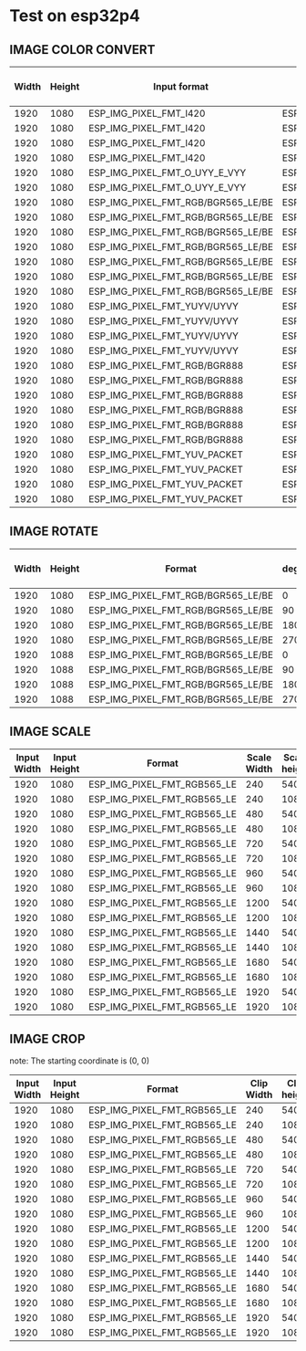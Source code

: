 # Test on esp32p4

## IMAGE COLOR CONVERT

| Width | Height | Input format                     | Output format                    | OPT Frame Per Second(fps) | C Frame Per Second(fps) |
|-------|--------|----------------------------------|----------------------------------|---------------------------|-------------------------|
| 1920  | 1080   | ESP_IMG_PIXEL_FMT_I420           | ESP_IMG_PIXEL_FMT_I420           | 34.8958                   | 26.9247                 |
| 1920  | 1080   | ESP_IMG_PIXEL_FMT_I420           | ESP_IMG_PIXEL_FMT_O_UYY_E_VYY    | 30.1942                   | 19.815                  |
| 1920  | 1080   | ESP_IMG_PIXEL_FMT_I420           | ESP_IMG_PIXEL_FMT_RGB/BGR565_LE/BE | 18.1374                   | 4.5326                  |
| 1920  | 1080   | ESP_IMG_PIXEL_FMT_I420           | ESP_IMG_PIXEL_FMT_RGB/BGR888     | 17.5294                   | 4.4743                  |
| 1920  | 1080   | ESP_IMG_PIXEL_FMT_O_UYY_E_VYY    | ESP_IMG_PIXEL_FMT_RGB/BGR565_LE/BE | 18.8097                   | 4.7104                  |
| 1920  | 1080   | ESP_IMG_PIXEL_FMT_O_UYY_E_VYY    | ESP_IMG_PIXEL_FMT_RGB/BGR888     | 17.9523                   | 5.6457                  |
| 1920  | 1080   | ESP_IMG_PIXEL_FMT_RGB/BGR565_LE/BE | ESP_IMG_PIXEL_FMT_I420           | 20.1829                   | 2.4178                  |
| 1920  | 1080   | ESP_IMG_PIXEL_FMT_RGB/BGR565_LE/BE | ESP_IMG_PIXEL_FMT_O_UYY_E_VYY    | 20.4147                   | 2.4455                  |
| 1920  | 1080   | ESP_IMG_PIXEL_FMT_RGB/BGR565_LE/BE | ESP_IMG_PIXEL_FMT_RGB/BGR565_LE/BE | 26.3158                   | 20.2532                 |
| 1920  | 1080   | ESP_IMG_PIXEL_FMT_RGB/BGR565_LE/BE | ESP_IMG_PIXEL_FMT_YUYV/UYVY      | 18.3592                   | 2.2755                  |
| 1920  | 1080   | ESP_IMG_PIXEL_FMT_RGB/BGR565_LE/BE | ESP_IMG_PIXEL_FMT_RGB/BGR888     | 17.9272                   | 7.6518                  |
| 1920  | 1080   | ESP_IMG_PIXEL_FMT_RGB/BGR565_LE/BE | ESP_IMG_PIXEL_FMT_YUV_PLANNER    | 13.8708                   | 2.7918                  |
| 1920  | 1080   | ESP_IMG_PIXEL_FMT_RGB/BGR565_LE/BE | ESP_IMG_PIXEL_FMT_YUV_PACKET     | 14.7262                   | 3.0223                  |
| 1920  | 1080   | ESP_IMG_PIXEL_FMT_YUYV/UYVY      | ESP_IMG_PIXEL_FMT_I420           | 26.936                    | 12.8928                 |
| 1920  | 1080   | ESP_IMG_PIXEL_FMT_YUYV/UYVY      | ESP_IMG_PIXEL_FMT_O_UYY_E_VYY    | 35.8744                   | 13.256                  |
| 1920  | 1080   | ESP_IMG_PIXEL_FMT_YUYV/UYVY      | ESP_IMG_PIXEL_FMT_RGB/BGR565_LE/BE | 18.8679                   | 3.805                   |
| 1920  | 1080   | ESP_IMG_PIXEL_FMT_YUYV/UYVY      | ESP_IMG_PIXEL_FMT_RGB/BGR888     | 15.1515                   | 4.6893                  |
| 1920  | 1080   | ESP_IMG_PIXEL_FMT_RGB/BGR888     | ESP_IMG_PIXEL_FMT_I420           | 17.4292                   | 2.6161                  |
| 1920  | 1080   | ESP_IMG_PIXEL_FMT_RGB/BGR888     | ESP_IMG_PIXEL_FMT_O_UYY_E_VYY    | 17.094                    | 2.6729                  |
| 1920  | 1080   | ESP_IMG_PIXEL_FMT_RGB/BGR888     | ESP_IMG_PIXEL_FMT_RGB/BGR565_LE/BE | 18.5185                   | 7.3733                  |
| 1920  | 1080   | ESP_IMG_PIXEL_FMT_RGB/BGR888     | ESP_IMG_PIXEL_FMT_YUYV/UYVY      | 15.6863                   | 2.5707                  |
| 1920  | 1080   | ESP_IMG_PIXEL_FMT_RGB/BGR888     | ESP_IMG_PIXEL_FMT_YUV_PLANNER    | 11.7302                   | 3.0361                  |
| 1920  | 1080   | ESP_IMG_PIXEL_FMT_RGB/BGR888     | ESP_IMG_PIXEL_FMT_YUV_PACKET     | 15.4143                   | 3.1008                  |
| 1920  | 1080   | ESP_IMG_PIXEL_FMT_YUV_PACKET     | ESP_IMG_PIXEL_FMT_I420           | 21.2766                   | 10.8844                 |
| 1920  | 1080   | ESP_IMG_PIXEL_FMT_YUV_PACKET     | ESP_IMG_PIXEL_FMT_O_UYY_E_VYY    | 25.9109                   | 11.7045                 |
| 1920  | 1080   | ESP_IMG_PIXEL_FMT_YUV_PACKET     | ESP_IMG_PIXEL_FMT_RGB/BGR565_LE/BE | 14.7194                   | 2.9701                  |
| 1920  | 1080   | ESP_IMG_PIXEL_FMT_YUV_PACKET     | ESP_IMG_PIXEL_FMT_RGB/BGR888     | 13.0826                   | 3.043                   |


## IMAGE ROTATE

| Width | Height | Format                        | degree | OPT Frame Per Second(fps) | C Frame Per Second(fps) |
|-------|--------|-------------------------------|--------|---------------------------|-------------------------|
| 1920  | 1080   | ESP_IMG_PIXEL_FMT_RGB/BGR565_LE/BE | 0      |                           | 20.9249                 |
| 1920  | 1080   | ESP_IMG_PIXEL_FMT_RGB/BGR565_LE/BE | 90     |                           | 14.4444                 |
| 1920  | 1080   | ESP_IMG_PIXEL_FMT_RGB/BGR565_LE/BE | 180    |                           | 4.2105                  |
| 1920  | 1080   | ESP_IMG_PIXEL_FMT_RGB/BGR565_LE/BE | 270    |                           | 15.3181                 |
| 1920  | 1088   | ESP_IMG_PIXEL_FMT_RGB/BGR565_LE/BE | 0      | 20.7632                   |                         |
| 1920  | 1088   | ESP_IMG_PIXEL_FMT_RGB/BGR565_LE/BE | 90     | 19.4413                   |                         |
| 1920  | 1088   | ESP_IMG_PIXEL_FMT_RGB/BGR565_LE/BE | 180    | 23.679                    |                         |
| 1920  | 1088   | ESP_IMG_PIXEL_FMT_RGB/BGR565_LE/BE | 270    | 19.4525                   |                         |

## IMAGE SCALE

| Input Width | Input Height | Format                      | Scale Width | Scale height | Filter type                              | C Frame Per Second(fps) |
|-------------|--------------|-----------------------------|-------------|--------------|------------------------------------------|-------------------------|
| 1920        | 1080         | ESP_IMG_PIXEL_FMT_RGB565_LE | 240         | 540          | ESP_IMG_SCALE_FILTER_TYPE_DOWN_RESAMPLE | 44.3213                 |
| 1920        | 1080         | ESP_IMG_PIXEL_FMT_RGB565_LE | 240         | 1080         | ESP_IMG_SCALE_FILTER_TYPE_DOWN_RESAMPLE | 22.2531                 |
| 1920        | 1080         | ESP_IMG_PIXEL_FMT_RGB565_LE | 480         | 540          | ESP_IMG_SCALE_FILTER_TYPE_DOWN_RESAMPLE | 26.0586                 |
| 1920        | 1080         | ESP_IMG_PIXEL_FMT_RGB565_LE | 480         | 1080         | ESP_IMG_SCALE_FILTER_TYPE_DOWN_RESAMPLE | 13.0719                 |
| 1920        | 1080         | ESP_IMG_PIXEL_FMT_RGB565_LE | 720         | 540          | ESP_IMG_SCALE_FILTER_TYPE_DOWN_RESAMPLE | 18.0383                 |
| 1920        | 1080         | ESP_IMG_PIXEL_FMT_RGB565_LE | 720         | 1080         | ESP_IMG_SCALE_FILTER_TYPE_DOWN_RESAMPLE | 9.06                    |
| 1920        | 1080         | ESP_IMG_PIXEL_FMT_RGB565_LE | 960         | 540          | ESP_IMG_SCALE_FILTER_TYPE_DOWN_RESAMPLE | 14.1218                 |
| 1920        | 1080         | ESP_IMG_PIXEL_FMT_RGB565_LE | 960         | 1080         | ESP_IMG_SCALE_FILTER_TYPE_DOWN_RESAMPLE | 7.1365                  |
| 1920        | 1080         | ESP_IMG_PIXEL_FMT_RGB565_LE | 1200        | 540          | ESP_IMG_SCALE_FILTER_TYPE_DOWN_RESAMPLE | 11.6959                 |
| 1920        | 1080         | ESP_IMG_PIXEL_FMT_RGB565_LE | 1200        | 1080         | ESP_IMG_SCALE_FILTER_TYPE_DOWN_RESAMPLE | 5.848                   |
| 1920        | 1080         | ESP_IMG_PIXEL_FMT_RGB565_LE | 1440        | 540          | ESP_IMG_SCALE_FILTER_TYPE_DOWN_RESAMPLE | 9.6502                  |
| 1920        | 1080         | ESP_IMG_PIXEL_FMT_RGB565_LE | 1440        | 1080         | ESP_IMG_SCALE_FILTER_TYPE_DOWN_RESAMPLE | 4.7933                  |
| 1920        | 1080         | ESP_IMG_PIXEL_FMT_RGB565_LE | 1680        | 540          | ESP_IMG_SCALE_FILTER_TYPE_DOWN_RESAMPLE | 8.8154                  |
| 1920        | 1080         | ESP_IMG_PIXEL_FMT_RGB565_LE | 1680        | 1080         | ESP_IMG_SCALE_FILTER_TYPE_DOWN_RESAMPLE | 4.374                   |
| 1920        | 1080         | ESP_IMG_PIXEL_FMT_RGB565_LE | 1920        | 540          | ESP_IMG_SCALE_FILTER_TYPE_DOWN_RESAMPLE | 8.0808                  |
| 1920        | 1080         | ESP_IMG_PIXEL_FMT_RGB565_LE | 1920        | 1080         | ESP_IMG_SCALE_FILTER_TYPE_DOWN_RESAMPLE | 4.0414                  |

## IMAGE CROP
note: The starting coordinate is (0, 0)

| Input Width | Input Height | Format                      | Clip Width | Clip height | C Frame Per Second(fps) |
|-------------|--------------|-----------------------------|------------|-------------|-------------------------|
| 1920        | 1080         | ESP_IMG_PIXEL_FMT_RGB565_LE | 240        | 540         | 306.2201                |
| 1920        | 1080         | ESP_IMG_PIXEL_FMT_RGB565_LE | 240        | 1080        | 158.6121                |
| 1920        | 1080         | ESP_IMG_PIXEL_FMT_RGB565_LE | 480        | 540         | 161.8205                |
| 1920        | 1080         | ESP_IMG_PIXEL_FMT_RGB565_LE | 480        | 1080        | 83.1709                 |
| 1920        | 1080         | ESP_IMG_PIXEL_FMT_RGB565_LE | 720        | 540         | 110.4400                |
| 1920        | 1080         | ESP_IMG_PIXEL_FMT_RGB565_LE | 720        | 1080        | 56.3628                 |
| 1920        | 1080         | ESP_IMG_PIXEL_FMT_RGB565_LE | 960        | 540         | 85.0498                 |
| 1920        | 1080         | ESP_IMG_PIXEL_FMT_RGB565_LE | 960        | 1080        | 43.1412                 |
| 1920        | 1080         | ESP_IMG_PIXEL_FMT_RGB565_LE | 1200       | 540         | 68.4126                 |
| 1920        | 1080         | ESP_IMG_PIXEL_FMT_RGB565_LE | 1200       | 1080        | 34.5852                 |
| 1920        | 1080         | ESP_IMG_PIXEL_FMT_RGB565_LE | 1440       | 540         | 57.2707                 |
| 1920        | 1080         | ESP_IMG_PIXEL_FMT_RGB565_LE | 1440       | 1080        | 28.9462                 |
| 1920        | 1080         | ESP_IMG_PIXEL_FMT_RGB565_LE | 1680       | 540         | 48.8550                 |
| 1920        | 1080         | ESP_IMG_PIXEL_FMT_RGB565_LE | 1680       | 1080        | 24.6438                 |
| 1920        | 1080         | ESP_IMG_PIXEL_FMT_RGB565_LE | 1920       | 540         | 42.5249                 |
| 1920        | 1080         | ESP_IMG_PIXEL_FMT_RGB565_LE | 1920       | 1080        | 21.2625                 |
